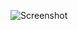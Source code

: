 ![Screenshot](https://raw.githubusercontent.com/Cryakl/Ultimate-RAT-Collection/refs/heads/main/CyberGate/CyberGate%20v1.04.8/Screenshot.png)
